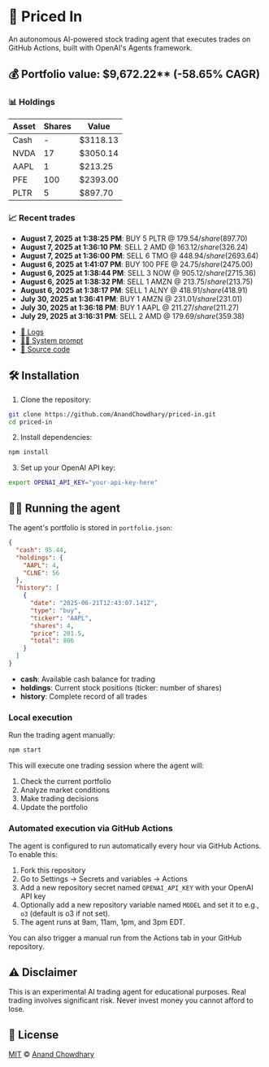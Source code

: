 # 🤖 Priced In

An autonomous AI-powered stock trading agent that executes trades on GitHub Actions, built with OpenAI's Agents framework.

<!-- auto start -->

## 💰 Portfolio value: $9,672.22** (-58.65% CAGR)

### 📊 Holdings

| Asset | Shares | Value |
|-------|--------|-------|
| Cash | - | $3118.13 |
| NVDA | 17 | $3050.14 |
| AAPL | 1 | $213.25 |
| PFE | 100 | $2393.00 |
| PLTR | 5 | $897.70 |

### 📈 Recent trades

- **August 7, 2025 at 1:38:25 PM**: BUY 5 PLTR @ $179.54/share ($897.70)
- **August 7, 2025 at 1:36:10 PM**: SELL 2 AMD @ $163.12/share ($326.24)
- **August 7, 2025 at 1:36:00 PM**: SELL 6 TMO @ $448.94/share ($2693.64)
- **August 6, 2025 at 1:41:07 PM**: BUY 100 PFE @ $24.75/share ($2475.00)
- **August 6, 2025 at 1:38:44 PM**: SELL 3 NOW @ $905.12/share ($2715.36)
- **August 6, 2025 at 1:38:32 PM**: SELL 1 AMZN @ $213.75/share ($213.75)
- **August 6, 2025 at 1:38:17 PM**: SELL 1 ALNY @ $418.91/share ($418.91)
- **July 30, 2025 at 1:36:41 PM**: BUY 1 AMZN @ $231.01/share ($231.01)
- **July 30, 2025 at 1:36:18 PM**: BUY 1 AAPL @ $211.27/share ($211.27)
- **July 29, 2025 at 3:16:31 PM**: SELL 2 AMD @ $179.69/share ($359.38)

<!-- auto end -->

- [🧠 Logs](./agent.log)
- [🧑‍💻 System prompt](./system-prompt.md)
- [📁 Source code](./agent.ts)

## 🛠️ Installation

1. Clone the repository:

```bash
git clone https://github.com/AnandChowdhary/priced-in.git
cd priced-in
```

2. Install dependencies:

```bash
npm install
```

3. Set up your OpenAI API key:

```bash
export OPENAI_API_KEY="your-api-key-here"
```

## 🏃‍♂️ Running the agent

The agent's portfolio is stored in `portfolio.json`:

```json
{
  "cash": 95.44,
  "holdings": {
    "AAPL": 4,
    "CLNE": 56
  },
  "history": [
    {
      "date": "2025-06-21T12:43:07.141Z",
      "type": "buy",
      "ticker": "AAPL",
      "shares": 4,
      "price": 201.5,
      "total": 806
    }
  ]
}
```

- **cash**: Available cash balance for trading
- **holdings**: Current stock positions (ticker: number of shares)
- **history**: Complete record of all trades

### Local execution

Run the trading agent manually:

```bash
npm start
```

This will execute one trading session where the agent will:

1. Check the current portfolio
2. Analyze market conditions
3. Make trading decisions
4. Update the portfolio

### Automated execution via GitHub Actions

The agent is configured to run automatically every hour via GitHub Actions. To enable this:

1. Fork this repository
2. Go to Settings → Secrets and variables → Actions
3. Add a new repository secret named `OPENAI_API_KEY` with your OpenAI API key
4. Optionally add a new repository variable named `MODEL` and set it to e.g., `o3` (default is o3 if not set).
5. The agent runs at 9am, 11am, 1pm, and 3pm EDT.

You can also trigger a manual run from the Actions tab in your GitHub repository.

## ⚠️ Disclaimer

This is an experimental AI trading agent for educational purposes. Real trading involves significant risk. Never invest money you cannot afford to lose.

## 📄 License

[MIT](./LICENSE) © [Anand Chowdhary](https://anandchowdhary.com)

